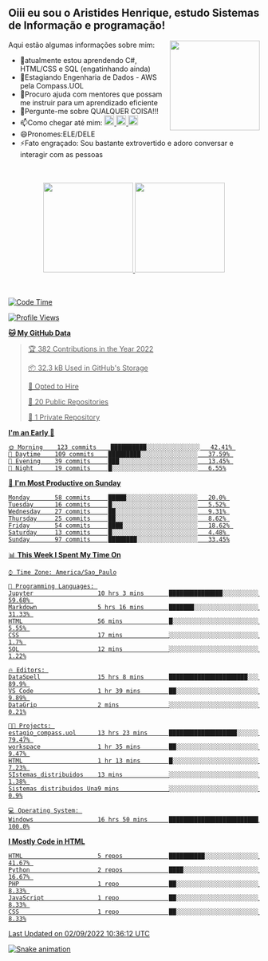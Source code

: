 ## Oiii eu sou o Aristides Henrique, estudo Sistemas de Informação e programação!

<div >
Aqui estão algumas informações sobre mim:<img align="right" height="180em" src="https://user-images.githubusercontent.com/97318481/177042589-45d62122-82a9-4a32-b3a7-87b322825b2f.png">
</div>

- 🌱atualmente estou aprendendo C#, HTML/CSS e SQL (engatinhando ainda)
- 👯Estagiando Engenharia de Dados - AWS pela Compass.UOL
- 🤔Procuro ajuda com mentores que possam me instruir para um aprendizado eficiente
- 💬Pergunte-me sobre QUALQUER COISA!!!
- 📫Como chegar até mim:
  <a href="https://www.instagram.com/aryhenry/" target="_blank">
  <img src="https://img.shields.io/badge/-Instagram-%23E4405F?style=for-the-badge&logo=instagram&logoColor=black" height="20px">
  </a>
  <a href="https://www.linkedin.com/in/aristides-henrique/" target="_blank">
  <img src="https://img.shields.io/badge/-LinkedIn-%230077B5?style=for-the-badge&logo=linkedin&logoColor=black" height="20px">
  </a> 
  <a href="mailto:arihenriqueuna@gmail.com">
  <img src="https://img.shields.io/badge/-Gmail-%23333?style=for-the-badge&logo=gmail&logoColor=white" height="20px">
  </a>
- 😄Pronomes:ELE/DELE
- ⚡Fato engraçado: Sou bastante extrovertido e adoro conversar e interagir com as pessoas
<br/>
<br/>
<div align="center">
  <a href="https://github.com/arihenrique">
  <img height="180em" src="https://github-readme-stats.vercel.app/api?username=arihenrique&show_icons=true&theme=dracula&include_all_commits=true&count_private=true"/>
  <img height="180em" src="https://github-readme-stats.vercel.app/api/top-langs/?username=arihenrique&layout=compact&langs_count=7&theme=dracula"/>
</div><br/><br/>

<!--START_SECTION:waka-->
![Code Time](http://img.shields.io/badge/Code%20Time-86%20hrs%2011%20mins-blue)

![Profile Views](http://img.shields.io/badge/Profile%20Views-120-blue)

**🐱 My GitHub Data** 

> 🏆 382 Contributions in the Year 2022
 > 
> 📦 32.3 kB Used in GitHub's Storage 
 > 
> 💼 Opted to Hire
 > 
> 📜 20 Public Repositories 
 > 
> 🔑 1 Private Repository 
 > 
**I'm an Early 🐤** 

```text
🌞 Morning    123 commits    ██████████░░░░░░░░░░░░░░░   42.41% 
🌇 Daytime    109 commits    █████████░░░░░░░░░░░░░░░░   37.59% 
🌃 Evening    39 commits     ███░░░░░░░░░░░░░░░░░░░░░░   13.45% 
🌙 Night      19 commits     █░░░░░░░░░░░░░░░░░░░░░░░░   6.55%

```
📅 **I'm Most Productive on Sunday** 

```text
Monday       58 commits     █████░░░░░░░░░░░░░░░░░░░░   20.0% 
Tuesday      16 commits     █░░░░░░░░░░░░░░░░░░░░░░░░   5.52% 
Wednesday    27 commits     ██░░░░░░░░░░░░░░░░░░░░░░░   9.31% 
Thursday     25 commits     ██░░░░░░░░░░░░░░░░░░░░░░░   8.62% 
Friday       54 commits     ████░░░░░░░░░░░░░░░░░░░░░   18.62% 
Saturday     13 commits     █░░░░░░░░░░░░░░░░░░░░░░░░   4.48% 
Sunday       97 commits     ████████░░░░░░░░░░░░░░░░░   33.45%

```


📊 **This Week I Spent My Time On** 

```text
⌚︎ Time Zone: America/Sao_Paulo

💬 Programming Languages: 
Jupyter                  10 hrs 3 mins       ███████████████░░░░░░░░░░   59.68% 
Markdown                 5 hrs 16 mins       ███████░░░░░░░░░░░░░░░░░░   31.33% 
HTML                     56 mins             █░░░░░░░░░░░░░░░░░░░░░░░░   5.55% 
CSS                      17 mins             ░░░░░░░░░░░░░░░░░░░░░░░░░   1.7% 
SQL                      12 mins             ░░░░░░░░░░░░░░░░░░░░░░░░░   1.22%

🔥 Editors: 
DataSpell                15 hrs 8 mins       ██████████████████████░░░   89.9% 
VS Code                  1 hr 39 mins        ██░░░░░░░░░░░░░░░░░░░░░░░   9.89% 
DataGrip                 2 mins              ░░░░░░░░░░░░░░░░░░░░░░░░░   0.21%

🐱‍💻 Projects: 
estagio_compass.uol      13 hrs 23 mins      ███████████████████░░░░░░   79.47% 
workspace                1 hr 35 mins        ██░░░░░░░░░░░░░░░░░░░░░░░   9.47% 
HTML                     1 hr 13 mins        █░░░░░░░░░░░░░░░░░░░░░░░░   7.23% 
SIstemas_distribuidos    13 mins             ░░░░░░░░░░░░░░░░░░░░░░░░░   1.38% 
Sistemas distribuidos Una9 mins              ░░░░░░░░░░░░░░░░░░░░░░░░░   0.9%

💻 Operating System: 
Windows                  16 hrs 50 mins      █████████████████████████   100.0%

```

**I Mostly Code in HTML** 

```text
HTML                     5 repos             ██████████░░░░░░░░░░░░░░░   41.67% 
Python                   2 repos             ████░░░░░░░░░░░░░░░░░░░░░   16.67% 
PHP                      1 repo              ██░░░░░░░░░░░░░░░░░░░░░░░   8.33% 
JavaScript               1 repo              ██░░░░░░░░░░░░░░░░░░░░░░░   8.33% 
CSS                      1 repo              ██░░░░░░░░░░░░░░░░░░░░░░░   8.33%

```



 Last Updated on 02/09/2022 10:36:12 UTC
<!--END_SECTION:waka-->

![Snake animation](https://github.com/arihenrique/arihenrique/blob/output/github-contribution-grid-snake.svg)

